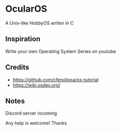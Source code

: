 # OcularOS
A Unix-like HobbyOS writen in C

## Inspiration
Write your own Operating System Series on youtube

## Credits
- https://github.com/cfenollosa/os-tutorial
- https://wiki.osdev.org/

## Notes

Discord server incoming

Any help is welcome!
Thanks

